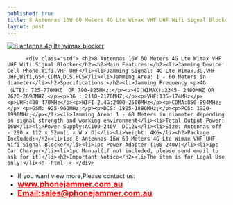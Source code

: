 ```yaml
---
published: true
title: 8 Antennas 16W 60 Meters 4G Lte Wimax VHF UHF Wifi Signal Blocker
layout: post
---
```

<div class="product-tabs-content" id="product_tabs_description_contents">
<a href="http://www.phonejammer.com.au/8-antennas-16w-60-meters-4g-lte-wimax-vhf-uhf-wifi-signal-blocker-p-60.html"><img src="http://www.phonejammer.com.au/images/jammera/au4gjammer150629058_04.jpg"  alt="8 antenna 4g lte wimax blocker"/></a>

          <div class="std"> <h2>8 Antennas 16W 60 Meters 4G Lte Wimax VHF UHF Wifi Signal Blocker</h2><h2>Main Features:</h2><li>Jamming Device: Cell Phone,Wifi,VHF UHF</li><li>Jamming Signal: 4G Lte Wimax,3G,VHF UHF,Wifi,GSM,CDMA,DCS,PCS</li><li>Jamming Area: 1 - 60 Meters in diameter</li><h2>Specifications:</h2><li>Jamming Frequency:<p>4G（LTE): 725-770MHZ  OR 790-825MHz;</p><p>4G(WIMAX):2345- 2400MHZ OR 2620-2690MHZ;</p><p>3G : 2110-2170MHZ;</p><p>VHF:135-174MHz</p><p>UHF:400-470MHz</p><p>WIFI 2.4G:2400-2500MHz</p><p>CDMA:850-894MHz;</p> <p>GSM: 925-960MHz;</p><p>DCS: 1805-1880MHz;</p><p>PCS: 1920-1990MHz;</p></li><li>Jamming Area: 1 - 60 Meters in diameter depending on signal strength and working environment</li><li>Total Output Power: 16W</li><li>Power Supply:AC100-240V  DC12V</li><li>Size: Antennas off - 290 x 112 x 52mm(L x W x D)</li><li>Weight: 4KG</li><h2>Package Included:</h2><li>1pc 8 Antennas 16W 60 Meters 4G Lte Wimax VHF UHF Wifi Signal Blocker</li><li>1pc Power Adapter (100-240V)</li><li>1pc Car Charger</li><li>1pc Manual(if not included, please send email to ask for it)</li><h2>Important Notice</h2><li>The item is for Legal Use only!</li><!--html--> </div>

<div><ul>
<li>If you want view more,Please contact us:</li>
<li><a href="www.phonejammer.com.au"  title="www.phonejammer.com.au" style="font-size:18px; font-weight:bold; color:#F00;">www.phonejammer.com.au</a></li>
<li><a href="Mailto:sales@phonejammer.com.au" style="font-size:18px; font-weight:bold; color:#F00;">Email:sales@phonejammer.com.au</a></li>
</ul></div>
